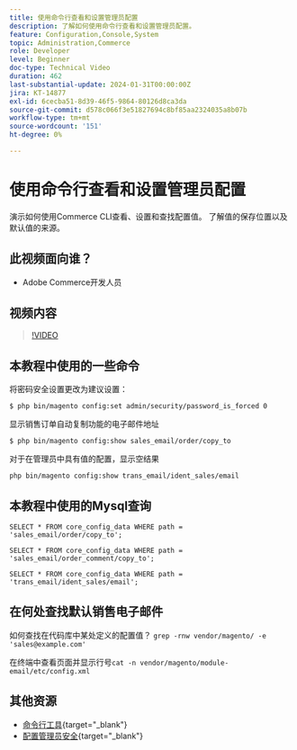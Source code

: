 ```yaml
---
title: 使用命令行查看和设置管理员配置
description: 了解如何使用命令行查看和设置管理员配置。
feature: Configuration,Console,System
topic: Administration,Commerce
role: Developer
level: Beginner
doc-type: Technical Video
duration: 462
last-substantial-update: 2024-01-31T00:00:00Z
jira: KT-14877
exl-id: 6cecba51-8d39-46f5-9864-80126d8ca3da
source-git-commit: d578c066f3e51827694c8bf85aa2324035a8b07b
workflow-type: tm+mt
source-wordcount: '151'
ht-degree: 0%

---
```


# 使用命令行查看和设置管理员配置

演示如何使用Commerce CLI查看、设置和查找配置值。 了解值的保存位置以及默认值的来源。

## 此视频面向谁？

- Adobe Commerce开发人员

## 视频内容

>[!VIDEO](https://video.tv.adobe.com/v/3439980?&learn=on&captions=chi_hans)

## 本教程中使用的一些命令

将密码安全设置更改为建议设置：

`$ php bin/magento config:set admin/security/password_is_forced 0`

显示销售订单自动复制功能的电子邮件地址

`$ php bin/magento config:show sales_email/order/copy_to`

对于在管理员中具有值的配置，显示空结果

`php bin/magento config:show trans_email/ident_sales/email`

## 本教程中使用的Mysql查询

```
SELECT * FROM core_config_data WHERE path = 'sales_email/order/copy_to';

SELECT * FROM core_config_data WHERE path = 'sales_email/order_comment/copy_to';

SELECT * FROM core_config_data WHERE path = 'trans_email/ident_sales/email';
```

## 在何处查找默认销售电子邮件

如何查找在代码库中某处定义的配置值？
`grep -rnw vendor/magento/ -e 'sales@example.com'`

在终端中查看页面并显示行号`cat -n vendor/magento/module-email/etc/config.xml`

## 其他资源

- [命令行工具](https://experienceleague.adobe.com/docs/commerce-operations/configuration-guide/cli/config-cli.html?lang=zh-Hans){target="_blank"}
- [配置管理员安全](https://experienceleague.adobe.com/docs/commerce-admin/systems/security/security-admin.html?lang=zh-Hans){target="_blank"}
